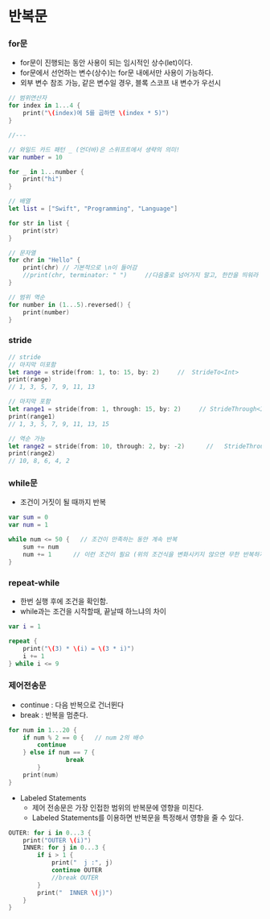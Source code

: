 # 반복문

### for문

- for문이 진행되는 동안 사용이 되는 임시적인 상수(let)이다.
- for문에서 선언하는 변수(상수)는 for문 내에서만 사용이 가능하다.
- 외부 변수 참조 가능, 같은 변수일 경우, 블록 스코프 내 변수가 우선시

```swift
// 범위연산자
for index in 1...4 {
    print("\(index)에 5를 곱하면 \(index * 5)")
}

//---

// 와일드 카드 패턴 _ (언더바)은 스위프트에서 생략의 의미!
var number = 10

for _ in 1...number {
    print("hi")
}

// 배열
let list = ["Swift", "Programming", "Language"]

for str in list {
    print(str)
}

// 문자열
for chr in "Hello" {
    print(chr) // 기본적으로 \n이 들어감
    //print(chr, terminator: " ")     //다음줄로 넘어가지 말고, 한칸을 띄워라
}

// 범위 역순
for number in (1...5).reversed() {
    print(number)
}
```

### stride

```swift
// stride
// 마지막 미포함
let range = stride(from: 1, to: 15, by: 2)     //  StrideTo<Int>
print(range)
// 1, 3, 5, 7, 9, 11, 13

// 마지막 포함
let range1 = stride(from: 1, through: 15, by: 2)     // StrideThrough<Int>
print(range1)
// 1, 3, 5, 7, 9, 11, 13, 15

// 역순 가능
let range2 = stride(from: 10, through: 2, by: -2)      //   StrideThrough<Int>
print(range2)
// 10, 8, 6, 4, 2
```

### while문

- 조건이 거짓이 될 때까지 반복

```swift
var sum = 0
var num = 1

while num <= 50 {   // 조건이 만족하는 동안 계속 반복
    sum += num
    num += 1      // 이런 조건이 필요 (위의 조건식을 변화시키지 않으면 무한 반복하게됨)
}
```

### repeat-while

- 한번 실행 후에 조건을 확인함.
- while과는 조건을 시작할때, 끝날때 하느냐의 차이

```swift
var i = 1

repeat {
    print("\(3) * \(i) = \(3 * i)")
    i += 1
} while i <= 9
```

### 제어전송문

- continue : 다음 반복으로 건너뛴다
- break : 반복을 멈춘다.

```swift
for num in 1...20 {
    if num % 2 == 0 {   // num 2의 배수
        continue
    } else if num == 7 {
				break
		}
    print(num)
}
```

- Labeled Statements
  - 제어 전송문은 가장 인접한 범위의 반복문에 영향을 미친다.
  - Labeled Statements를 이용하면 반복문을 특정해서 영향을 줄 수 있다.

```swift
OUTER: for i in 0...3 {
    print("OUTER \(i)")
    INNER: for j in 0...3 {
        if i > 1 {
            print("  j :", j)
            continue OUTER
            //break OUTER
        }
        print("  INNER \(j)")
    }
}
```
